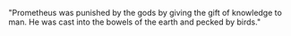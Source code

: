 "Prometheus was punished by the gods by giving the gift of knowledge to man. He was cast into the bowels of the earth and pecked by birds."